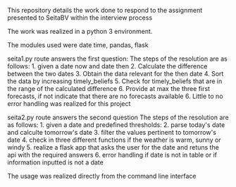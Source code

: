 This repository details the work done to respond to the assignment presented to SeitaBV within the interview process

The work was realized in a python 3 environment.

The modules used were date time, pandas, flask

seita1.py route answers the first question:
The steps of the resolution are as follows:
	1. given a date now and date then
	2. Calculate the difference between the two dates
	3. Obtain the data relevant for the then date
	4. Sort the data by increasing timely_beliefs
	5. Check for timely_beliefs that are in the range of the calculated difference
	6. Provide at max the three first forecasts, if not indicate that there are no forecasts available
	6. Little to no error handling was realized for this project

seita2.py route answers the second question
The steps of the resolution are as follows:
	1. given a date and predefined thresholds: 
	2. parse today's date and calculte tomorrow's date
	3. filter the values pertinent to tomorrow's date
	4. check in three different functions if the weather is warm, sunny or windy
	5. realize a flask app that asks the user for the date and retuns the api with the required answers
	6. error handling if date is not in table or if information inputted is not a date

The usage was realized directly from the command line interface
